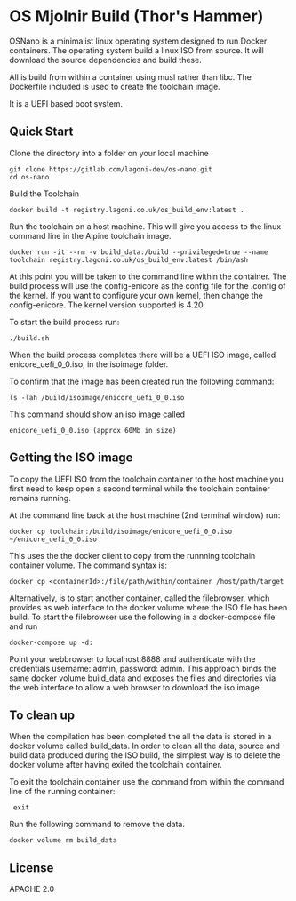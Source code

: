 # OS Mjolnir Build (Thor's Hammer)

OSNano is a minimalist linux operating system designed to run Docker containers. The operating system build a linux ISO from source. It will download the source dependencies and build these. 

All is build from within a container using musl rather than libc. The Dockerfile included is used to create the toolchain image. 

It is a UEFI based boot system.

## Quick Start

Clone the directory into a folder on your local machine

    git clone https://gitlab.com/lagoni-dev/os-nano.git
    cd os-nano
 Build the Toolchain 

    docker build -t registry.lagoni.co.uk/os_build_env:latest .

Run the toolchain on a host machine. This will give you access to the linux command line in the Alpine toolchain image. 

    docker run -it --rm -v build_data:/build --privileged=true --name toolchain registry.lagoni.co.uk/os_build_env:latest /bin/ash

At this point you will be taken to the command line within the container. The build process will use the config-enicore as the config file for the .config of the kernel. If you want to configure your own kernel, then change the config-enicore. The kernel version supported is 4.20. 
  
To start the build process run:
  
    ./build.sh

When the build process completes there will be a UEFI ISO image, called enicore_uefi_0_0.iso, in the isoimage folder. 

To confirm that the image has been created run the following command:

    ls -lah /build/isoimage/enicore_uefi_0_0.iso 

This command should show an iso image called 

    enicore_uefi_0_0.iso (approx 60Mb in size)

## Getting the ISO image

To copy the UEFI ISO from the toolchain container to the host machine you first need to keep open a second terminal while the toolchain container remains running. 

At the command line back at the host machine (2nd terminal window) run:

    docker cp toolchain:/build/isoimage/enicore_uefi_0_0.iso ~/enicore_uefi_0_0.iso

This uses the the docker client to copy from the runnning toolchain container volume. The command syntax is:

    docker cp <containerId>:/file/path/within/container /host/path/target
        
Alternatively, is to start another container, called the filebrowser, which provides as web interface to the docker volume where the ISO file has been build. To start the filebrowser use the following in a docker-compose file and run

    docker-compose up -d:

Point your webbrowser to localhost:8888 and authenticate with the credentials username: admin, password: admin. This approach binds the same docker volume build_data and exposes the files and directories via the web interface to allow a web browser to download the iso image.

## To clean up

When the compilation has been completed the all the data is stored in a docker volume called build_data. In order to clean all the data, source and build data produced during the ISO build, the simplest way is to delete the docker volume after having exited the toolchain container. 


To exit the toolchain container use the command from within the command line of the running container:

     exit

Run the following command to remove the data.

    docker volume rm build_data

## License
APACHE 2.0